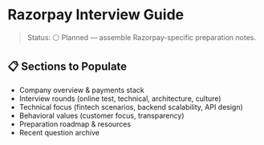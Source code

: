 # Razorpay Interview Guide

>Status: ⚪ Planned — assemble Razorpay-specific preparation notes.

## 📋 Sections to Populate

- Company overview & payments stack
- Interview rounds (online test, technical, architecture, culture)
- Technical focus (fintech scenarios, backend scalability, API design)
- Behavioral values (customer focus, transparency)
- Preparation roadmap & resources
- Recent question archive
